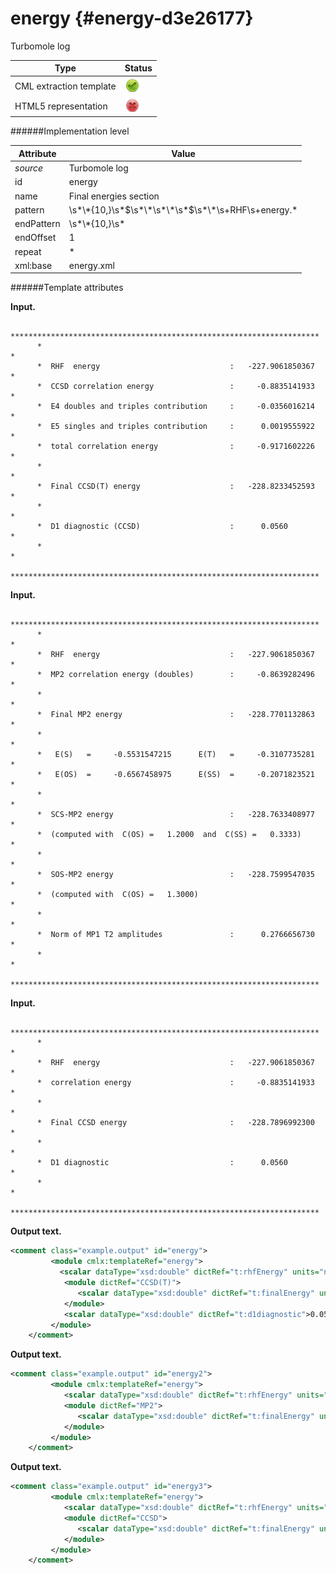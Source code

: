 # energy {#energy-d3e26177}

Turbomole log

| Type                                                                                                                                                | Status                                                                                                                                              |
|----|----|
| CML extraction template                                                                                                                             | ![](/imgs/Total.png)                                                                                                                                |
| HTML5 representation                                                                                                                                | ![](/imgs/None.png)                                                                                                                                 |

######Implementation level

| Attribute                                                                                                                                           | Value                                                                                                                                               |
|----|----|
| *source*                                                                                                                                            | Turbomole log                                                                                                                                       |
| id                                                                                                                                                  | energy                                                                                                                                              |
| name                                                                                                                                                | Final energies section                                                                                                                              |
| pattern                                                                                                                                             | \\s\*\\\*{10,}\\s\*\$\\s\*\\\*\\s\*\\\*\\s\*\$\\s\*\\\*\\s+RHF\\s+energy.\*                                                                         |
| endPattern                                                                                                                                          | \\s\*\\\*{10,}\\s\*                                                                                                                                 |
| endOffset                                                                                                                                           | 1                                                                                                                                                   |
| repeat                                                                                                                                              | \*                                                                                                                                                  |
| xml:base                                                                                                                                            | energy.xml                                                                                                                                          |

######Template attributes

**Input.**

          *********************************************************************
          *                                                                   *
          *  RHF  energy                             :   -227.9061850367      *
          *  CCSD correlation energy                 :     -0.8835141933      *
          *  E4 doubles and triples contribution     :     -0.0356016214      *
          *  E5 singles and triples contribution     :      0.0019555922      *
          *  total correlation energy                :     -0.9171602226      *
          *                                                                   *
          *  Final CCSD(T) energy                    :   -228.8233452593      *
          *                                                                   *
          *  D1 diagnostic (CCSD)                    :      0.0560            *
          *                                                                   *
          *********************************************************************
        

**Input.**

          *********************************************************************
          *                                                                   *
          *  RHF  energy                             :   -227.9061850367      *
          *  MP2 correlation energy (doubles)        :     -0.8639282496      *
          *                                                                   *
          *  Final MP2 energy                        :   -228.7701132863      *
          *                                                                   *
          *   E(S)   =     -0.5531547215      E(T)   =     -0.3107735281      *
          *   E(OS)  =     -0.6567458975      E(SS)  =     -0.2071823521      *
          *                                                                   *
          *  SCS-MP2 energy                          :   -228.7633408977      *
          *  (computed with  C(OS) =   1.2000  and  C(SS) =   0.3333)         *
          *                                                                   *
          *  SOS-MP2 energy                          :   -228.7599547035      *
          *  (computed with  C(OS) =   1.3000)                                *
          *                                                                   *
          *  Norm of MP1 T2 amplitudes               :      0.2766656730      *
          *                                                                   *
          ********************************************************************* 
        

**Input.**

          *********************************************************************
          *                                                                   *
          *  RHF  energy                             :   -227.9061850367      *
          *  correlation energy                      :     -0.8835141933      *
          *                                                                   *
          *  Final CCSD energy                       :   -228.7896992300      *
          *                                                                   *
          *  D1 diagnostic                           :      0.0560            *
          *                                                                   *
          ********************************************************************* 
        

**Output text.**

```xml
<comment class="example.output" id="energy">
         <module cmlx:templateRef="energy">
           <scalar dataType="xsd:double" dictRef="t:rhfEnergy" units="nonsi:hartree">-227.9061850367</scalar>
            <module dictRef="CCSD(T)">
               <scalar dataType="xsd:double" dictRef="t:finalEnergy" units="nonsi:hartree">-228.8233452593</scalar>
            </module>
            <scalar dataType="xsd:double" dictRef="t:d1diagnostic">0.0560</scalar>
         </module>
    </comment>
```

**Output text.**

```xml
<comment class="example.output" id="energy2">
         <module cmlx:templateRef="energy">
            <scalar dataType="xsd:double" dictRef="t:rhfEnergy" units="nonsi:hartree">-227.9061850367</scalar>
            <module dictRef="MP2">
               <scalar dataType="xsd:double" dictRef="t:finalEnergy" units="nonsi:hartree">-228.7701132863</scalar>
            </module>
         </module>            
    </comment>
```

**Output text.**

```xml
<comment class="example.output" id="energy3">
         <module cmlx:templateRef="energy">
            <scalar dataType="xsd:double" dictRef="t:rhfEnergy" units="nonsi:hartree">-227.9061850367</scalar>
            <module dictRef="CCSD">
               <scalar dataType="xsd:double" dictRef="t:finalEnergy" units="nonsi:hartree">-228.7896992300</scalar>
            </module>
         </module>
    </comment>
```
